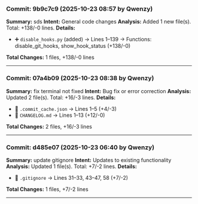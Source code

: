 



### Commit: 9b9c7c9 (2025-10-23 08:57 by Qwenzy)
**Summary:** sds
**Intent:** General code changes
**Analysis:** Added 1 new file(s). Total: +138/-0 lines.
**Details:**
- ➕ `disable_hooks.py` (added) → Lines 1–139 → Functions: disable_git_hooks, show_hook_status (+138/-0)

**Total Changes:** 1 files, +138/-0 lines

---
### Commit: 07a4b09 (2025-10-23 08:38 by Qwenzy)
**Summary:** fix terminal not fixed
**Intent:** Bug fix or error correction
**Analysis:** Updated 2 file(s). Total: +16/-3 lines.
**Details:**
- 📝 `.commit_cache.json` → Lines 1–5 (+4/-3)
- 📝 `CHANGELOG.md` → Lines 1–13 (+12/-0)

**Total Changes:** 2 files, +16/-3 lines

---
### Commit: d485e07 (2025-10-23 06:40 by Qwenzy)
**Summary:** update gitignore
**Intent:** Updates to existing functionality
**Analysis:** Updated 1 file(s). Total: +7/-2 lines.
**Details:**
- 📝 `.gitignore` → Lines 31–33, 43–47, 58 (+7/-2)

**Total Changes:** 1 files, +7/-2 lines

---
